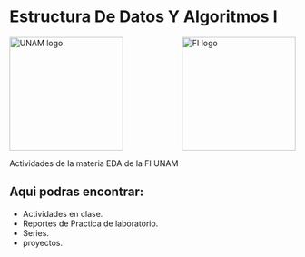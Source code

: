 # Estructura De Datos Y Algoritmos I 

<p align="left"><img height="200" width="200" src="https://upload.wikimedia.org/wikipedia/commons/c/ca/Escudo-UNAM-escalable.svg" alt="UNAM logo"><img align="right" height="200" width="200" src="https://toppng.com/uploads/preview/unam-ingenieria-vector-logo-free-11574019919acrqjvmyks.png" alt="FI logo"></p>

Actividades de la materia EDA de la FI UNAM

## Aqui podras encontrar:

- Actividades en clase.
- Reportes de Practica de laboratorio.
- Series.
- proyectos.

